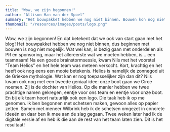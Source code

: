 ```yaml
---
title: "Wow, we zijn begonnen!"
author: "Allison Han van der Spoel"
summary: "Het bouwpakket hebben we nog niet binnen. Bouwen kon nog niet, maar brainstormen, PR en sponsering konden al wel doen. Nu alleen nog een team naam."
thumbnail: "/resources/images/posts/logo.png"
---
```


Wow, we zijn begonnen! En dat betekent dat we ook van start gaan met het blog! Het bouwpakket hebben we nog niet binnen, dus beginnen met bouwen is nog niet mogelijk. Wat wel kan, is bezig gaan met onderdelen als PR en sponsoring, maar het allereerste wat we moeten hebben, is... een teamnaam!
Na een goede brainstormsessie, kwam Nils met het voorstel “Team Helios” en het hele team was meteen verkocht. Kort, krachtig en het heeft ook nog eens een mooie betekenis. Helios is namelijk de zonnegod uit de Griekse mythologie. Wat kan er nog toepasselijker zijn dan dit? Nils kwam ook nog met een tweede geniaal idee: onze boot gaan we Circe noemen. Zij is de dochter van Helios.
Op die manier hebben we twee prachtige namen gekregen, eentje voor ons team en eentje voor onze boot. En bij elk team hoort natuurlijk ook een logo. Die taak heb ik op me genomen. Ik ben begonnen met schetsen maken, gewoon alles op papier zetten. Samen met meneer Wilbrink heb ik de schetsen omgezet in concrete ideeën en daar ben ik mee aan de slag gegaan. Twee weken later had ik de digitale versie af en heb ik die aan de rest van het team laten zien. Dit is het resultaat!
